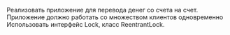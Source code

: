 Реализовать приложение для перевода денег со счета на счет.
Приложение должно работать со множеством клиентов одновременно
Использовать интерфейс Lock, класс ReentrantLock.